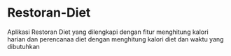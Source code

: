 # Restoran-Diet
Aplikasi Restoran Diet yang dilengkapi dengan fitur menghitung kalori harian dan perencanaa diet dengan menghitung kalori diet dan waktu yang dibutuhkan
